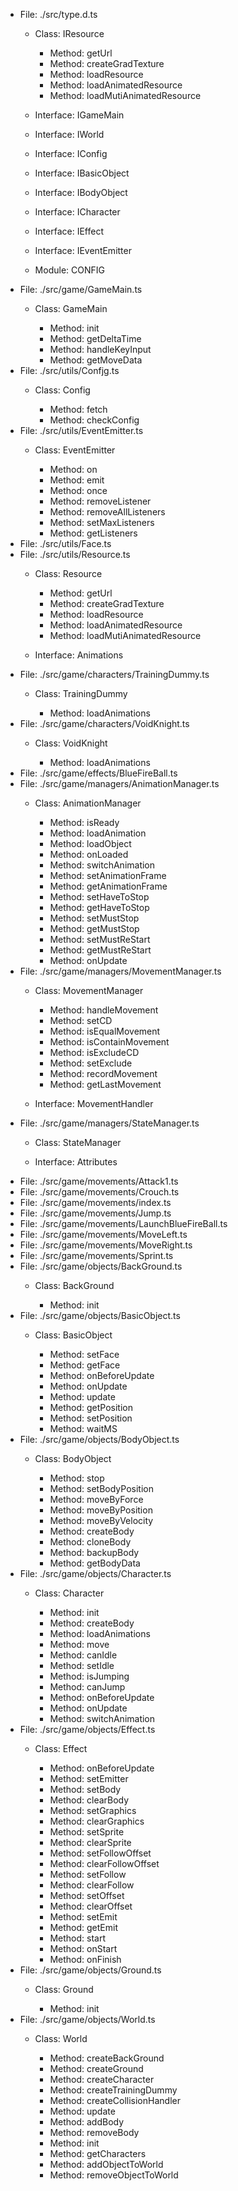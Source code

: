 - File: ./src/type.d.ts
   - Class: IResource

       - Method: getUrl
       - Method: createGradTexture
       - Method: loadResource
       - Method: loadAnimatedResource
       - Method: loadMutiAnimatedResource
   - Interface: IGameMain
   - Interface: IWorld
   - Interface: IConfig
   - Interface: IBasicObject
   - Interface: IBodyObject
   - Interface: ICharacter
   - Interface: IEffect
   - Interface: IEventEmitter
   - Module: CONFIG
- File: ./src/game/GameMain.ts
   - Class: GameMain

       - Method: init
       - Method: getDeltaTime
       - Method: handleKeyInput
       - Method: getMoveData
- File: ./src/utils/Confjg.ts
   - Class: Config

       - Method: fetch
       - Method: checkConfig
- File: ./src/utils/EventEmitter.ts
   - Class: EventEmitter

       - Method: on
       - Method: emit
       - Method: once
       - Method: removeListener
       - Method: removeAllListeners
       - Method: setMaxListeners
       - Method: getListeners
- File: ./src/utils/Face.ts
- File: ./src/utils/Resource.ts
   - Class: Resource

       - Method: getUrl
       - Method: createGradTexture
       - Method: loadResource
       - Method: loadAnimatedResource
       - Method: loadMutiAnimatedResource
   - Interface: Animations
- File: ./src/game/characters/TrainingDummy.ts
   - Class: TrainingDummy

       - Method: loadAnimations
- File: ./src/game/characters/VoidKnight.ts
   - Class: VoidKnight

       - Method: loadAnimations
- File: ./src/game/effects/BlueFireBall.ts
- File: ./src/game/managers/AnimationManager.ts
   - Class: AnimationManager

       - Method: isReady
       - Method: loadAnimation
       - Method: loadObject
       - Method: onLoaded
       - Method: switchAnimation
       - Method: setAnimationFrame
       - Method: getAnimationFrame
       - Method: setHaveToStop
       - Method: getHaveToStop
       - Method: setMustStop
       - Method: getMustStop
       - Method: setMustReStart
       - Method: getMustReStart
       - Method: onUpdate
- File: ./src/game/managers/MovementManager.ts
   - Class: MovementManager

       - Method: handleMovement
       - Method: setCD
       - Method: isEqualMovement
       - Method: isContainMovement
       - Method: isExcludeCD
       - Method: setExclude
       - Method: recordMovement
       - Method: getLastMovement
   - Interface: MovementHandler
- File: ./src/game/managers/StateManager.ts
   - Class: StateManager

   - Interface: Attributes
- File: ./src/game/movements/Attack1.ts
- File: ./src/game/movements/Crouch.ts
- File: ./src/game/movements/index.ts
- File: ./src/game/movements/Jump.ts
- File: ./src/game/movements/LaunchBlueFireBall.ts
- File: ./src/game/movements/MoveLeft.ts
- File: ./src/game/movements/MoveRight.ts
- File: ./src/game/movements/Sprint.ts
- File: ./src/game/objects/BackGround.ts
   - Class: BackGround

       - Method: init
- File: ./src/game/objects/BasicObject.ts
   - Class: BasicObject

       - Method: setFace
       - Method: getFace
       - Method: onBeforeUpdate
       - Method: onUpdate
       - Method: update
       - Method: getPosition
       - Method: setPosition
       - Method: waitMS
- File: ./src/game/objects/BodyObject.ts
   - Class: BodyObject

       - Method: stop
       - Method: setBodyPosition
       - Method: moveByForce
       - Method: moveByPosition
       - Method: moveByVelocity
       - Method: createBody
       - Method: cloneBody
       - Method: backupBody
       - Method: getBodyData
- File: ./src/game/objects/Character.ts
   - Class: Character

       - Method: init
       - Method: createBody
       - Method: loadAnimations
       - Method: move
       - Method: canIdle
       - Method: setIdle
       - Method: isJumping
       - Method: canJump
       - Method: onBeforeUpdate
       - Method: onUpdate
       - Method: switchAnimation
- File: ./src/game/objects/Effect.ts
   - Class: Effect

       - Method: onBeforeUpdate
       - Method: setEmitter
       - Method: setBody
       - Method: clearBody
       - Method: setGraphics
       - Method: clearGraphics
       - Method: setSprite
       - Method: clearSprite
       - Method: setFollowOffset
       - Method: clearFollowOffset
       - Method: setFollow
       - Method: clearFollow
       - Method: setOffset
       - Method: clearOffset
       - Method: setEmit
       - Method: getEmit
       - Method: start
       - Method: onStart
       - Method: onFinish
- File: ./src/game/objects/Ground.ts
   - Class: Ground

       - Method: init
- File: ./src/game/objects/World.ts
   - Class: World

       - Method: createBackGround
       - Method: createGround
       - Method: createCharacter
       - Method: createTrainingDummy
       - Method: createCollisionHandler
       - Method: update
       - Method: addBody
       - Method: removeBody
       - Method: init
       - Method: getCharacters
       - Method: addObjectToWorld
       - Method: removeObjectToWorld
